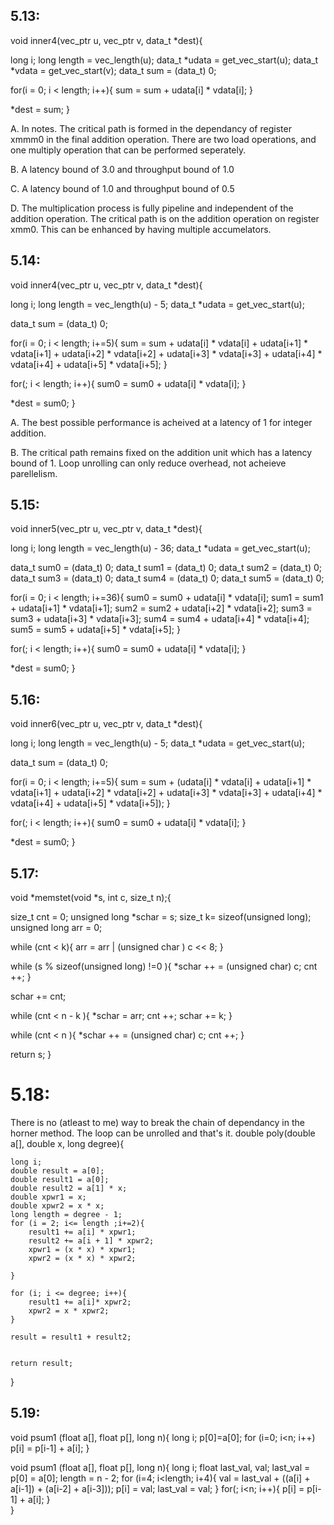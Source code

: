 ## 5.13:
void inner4(vec_ptr u, vec_ptr v, data_t *dest){

long i;
long length = vec_length(u);
data_t *udata = get_vec_start(u);
data_t *vdata = get_vec_start(v);
data_t sum = (data_t) 0;

for(i = 0; i < length; i++){
	sum = sum + udata[i] * vdata[i];
}

*dest = sum;
}


A. In notes. The critical path is formed in the dependancy of register xmmm0 in the final addition operation. There are two load operations, and one multiply operation that
can be performed seperately.

B. A latency bound of 3.0 and throughput bound of 1.0

C. A latency bound of 1.0 and throughput bound of 0.5

D. The multiplication process is fully pipeline and independent of the addition operation. The critical path is on the addition operation on register xmm0. This can be enhanced by having multiple accumelators.

## 5.14:

void inner4(vec_ptr u, vec_ptr v, data_t *dest){

long i;
long length = vec_length(u) - 5;
data_t *udata = get_vec_start(u);

data_t sum = (data_t) 0;

for(i = 0; i < length; i+=5){
	   sum = sum + udata[i] * vdata[i] +
            udata[i+1] * vdata[i+1] +
            udata[i+2] * vdata[i+2] +
            udata[i+3] * vdata[i+3] +
            udata[i+4] * vdata[i+4] +
            udata[i+5] * vdata[i+5];
}

for(; i < length; i++){
	sum0 = sum0 + udata[i] * vdata[i];
}

*dest = sum0;
}

A. The best possible performance is acheived at a latency of 1 for integer addition.

B. The critical path remains fixed on the addition unit which has a latency bound of 1. Loop unrolling can only reduce overhead, not acheieve parellelism.


## 5.15:

void inner5(vec_ptr u, vec_ptr v, data_t *dest){

long i;
long length = vec_length(u) - 36;
data_t *udata = get_vec_start(u);


data_t sum0 = (data_t) 0;
data_t sum1 = (data_t) 0;
data_t sum2 = (data_t) 0;
data_t sum3 = (data_t) 0;
data_t sum4 = (data_t) 0;
data_t sum5 = (data_t) 0;

for(i = 0; i < length; i+=36){
	 sum0 = sum0 + udata[i] * vdata[i];
        sum1 = sum1 + udata[i+1] * vdata[i+1];
        sum2 = sum2 + udata[i+2] * vdata[i+2];
        sum3 = sum3 + udata[i+3] * vdata[i+3];
        sum4 = sum4 + udata[i+4] * vdata[i+4];
        sum5 = sum5 + udata[i+5] * vdata[i+5];
    }

for(; i < length; i++){
	sum0 = sum0 + udata[i] * vdata[i];
}

*dest = sum0;
}

## 5.16:

void inner6(vec_ptr u, vec_ptr v, data_t *dest){

long i;
long length = vec_length(u) - 5;
data_t *udata = get_vec_start(u);

data_t sum = (data_t) 0;

for(i = 0; i < length; i+=5){
	   sum = sum + (udata[i] * vdata[i] +
            udata[i+1] * vdata[i+1] +
            udata[i+2] * vdata[i+2] +
            udata[i+3] * vdata[i+3] +
            udata[i+4] * vdata[i+4] +
            udata[i+5] * vdata[i+5]);
}

for(; i < length; i++){
	sum0 = sum0 + udata[i] * vdata[i];
}

*dest = sum0;
}

## 5.17:

void *memstet(void *s, int c, size_t n);{

size_t cnt = 0;
unsigned long *schar = s;
size_t k= sizeof(unsigned long);
unsigned long arr = 0;

while (cnt < k){
	arr = arr | (unsigned char ) c << 8;
}

while (s % sizeof(unsigned long) !=0 ){
	*schar ++ = (unsigned char) c;
	cnt ++;
}

schar += cnt;

while (cnt < n - k ){
	*schar = arr;
	cnt ++;
	schar += k;
}


while (cnt < n ){
	*schar ++ = (unsigned char) c;
	cnt ++;
}


return s;
}


# 5.18:

There is no (atleast to me) way to break the chain of dependancy in the horner method. The loop can be unrolled and that's it.
double poly(double a[], double x, long degree){

	long i;
	double result = a[0];
	double result1 = a[0];
	double result2 = a[1] * x;
	double xpwr1 = x;
	double xpwr2 = x * x;
	long length = degree - 1;
	for (i = 2; i<= length ;i+=2){
		result1 += a[i] * xpwr1;
		result2 += a[i + 1] * xpwr2;
		xpwr1 = (x * x) * xpwr1;
		xpwr2 = (x * x) * xpwr2;

	}

	for (i; i <= degree; i++){
		result1 += a[i]* xpwr2;
		xpwr2 = x * xpwr2;
	}
	
	result = result1 + result2;
	

	return result;
}

## 5.19:

void psum1 (float a[], float p[], long n){
	long i;
	p[0]=a[0];
	for (i=0; i<n; i++)
		p[i] = p[i-1] + a[i]; 
        }


void psum1 (float a[], float p[], long n){
	long i;
	float last_val, val;
	last_val = p[0] = a[0];
	length = n - 2;
	for (i=4; i<length; i+4){
		val = last_val + ((a[i] + a[i-1]) + (a[i-2] + a[i-3]));
		p[i] = val;
		last_val = val;
		}
	for(; i<n; i++){
		p[i] = p[i-1] + a[i];
		}		
}

